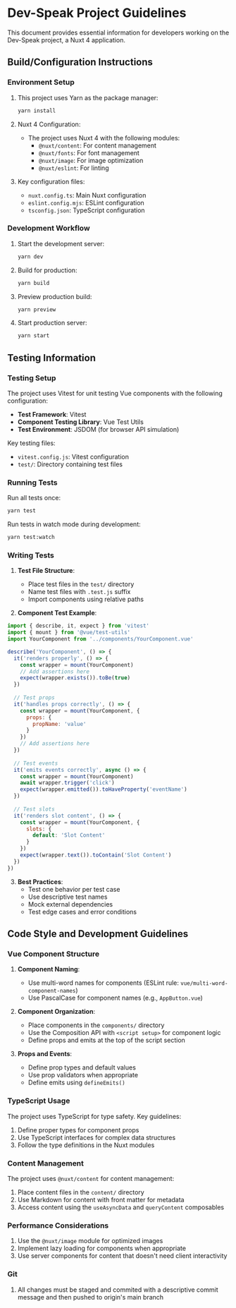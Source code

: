 # Dev-Speak Project Guidelines

This document provides essential information for developers working on the Dev-Speak project, a Nuxt 4 application.

## Build/Configuration Instructions

### Environment Setup

1. This project uses Yarn as the package manager:
   ```bash
   yarn install
   ```

2. Nuxt 4 Configuration:
   - The project uses Nuxt 4 with the following modules:
     - `@nuxt/content`: For content management
     - `@nuxt/fonts`: For font management
     - `@nuxt/image`: For image optimization
     - `@nuxt/eslint`: For linting

3. Key configuration files:
   - `nuxt.config.ts`: Main Nuxt configuration
   - `eslint.config.mjs`: ESLint configuration
   - `tsconfig.json`: TypeScript configuration

### Development Workflow

1. Start the development server:
   ```bash
   yarn dev
   ```

2. Build for production:
   ```bash
   yarn build
   ```

3. Preview production build:
   ```bash
   yarn preview
   ```

4. Start production server:
   ```bash
   yarn start
   ```

## Testing Information

### Testing Setup

The project uses Vitest for unit testing Vue components with the following configuration:

- **Test Framework**: Vitest
- **Component Testing Library**: Vue Test Utils
- **Test Environment**: JSDOM (for browser API simulation)

Key testing files:
- `vitest.config.js`: Vitest configuration
- `test/`: Directory containing test files

### Running Tests

Run all tests once:
```bash
yarn test
```

Run tests in watch mode during development:
```bash
yarn test:watch
```

### Writing Tests

1. **Test File Structure**:
   - Place test files in the `test/` directory
   - Name test files with `.test.js` suffix
   - Import components using relative paths

2. **Component Test Example**:

```javascript
import { describe, it, expect } from 'vitest'
import { mount } from '@vue/test-utils'
import YourComponent from '../components/YourComponent.vue'

describe('YourComponent', () => {
  it('renders properly', () => {
    const wrapper = mount(YourComponent)
    // Add assertions here
    expect(wrapper.exists()).toBe(true)
  })
  
  // Test props
  it('handles props correctly', () => {
    const wrapper = mount(YourComponent, {
      props: {
        propName: 'value'
      }
    })
    // Add assertions here
  })
  
  // Test events
  it('emits events correctly', async () => {
    const wrapper = mount(YourComponent)
    await wrapper.trigger('click')
    expect(wrapper.emitted()).toHaveProperty('eventName')
  })
  
  // Test slots
  it('renders slot content', () => {
    const wrapper = mount(YourComponent, {
      slots: {
        default: 'Slot Content'
      }
    })
    expect(wrapper.text()).toContain('Slot Content')
  })
})
```

3. **Best Practices**:
   - Test one behavior per test case
   - Use descriptive test names
   - Mock external dependencies
   - Test edge cases and error conditions

## Code Style and Development Guidelines

### Vue Component Structure

1. **Component Naming**:
   - Use multi-word names for components (ESLint rule: `vue/multi-word-component-names`)
   - Use PascalCase for component names (e.g., `AppButton.vue`)

2. **Component Organization**:
   - Place components in the `components/` directory
   - Use the Composition API with `<script setup>` for component logic
   - Define props and emits at the top of the script section

3. **Props and Events**:
   - Define prop types and default values
   - Use prop validators when appropriate
   - Define emits using `defineEmits()`

### TypeScript Usage

The project uses TypeScript for type safety. Key guidelines:

1. Define proper types for component props
2. Use TypeScript interfaces for complex data structures
3. Follow the type definitions in the Nuxt modules

### Content Management

The project uses `@nuxt/content` for content management:

1. Place content files in the `content/` directory
2. Use Markdown for content with front matter for metadata
3. Access content using the `useAsyncData` and `queryContent` composables

### Performance Considerations

1. Use the `@nuxt/image` module for optimized images
2. Implement lazy loading for components when appropriate
3. Use server components for content that doesn't need client interactivity

### Git

1. All changes must be staged and commited with a descriptive commit message and then pushed to origin's main branch